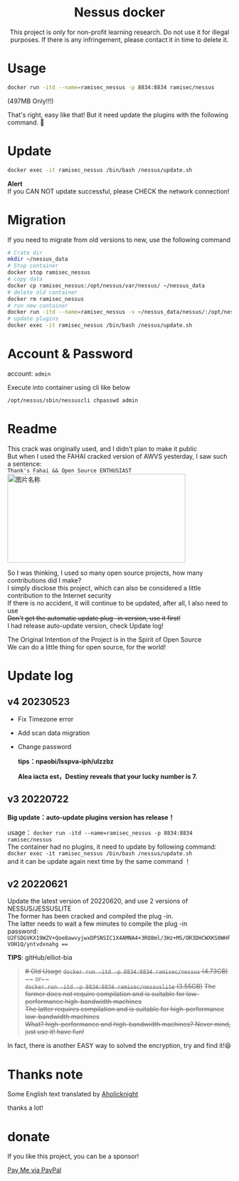 <div align="center">

# Nessus docker 


This project is only for non-profit learning research. Do not use it for illegal purposes. If there is any infringement, please contact it in time to delete it.
</div>

# Usage
``` bash
docker run -itd --name=ramisec_nessus -p 8834:8834 ramisec/nessus
```  
(497MB Only!!!)

That's right, easy like that! But it need update the plugins with the following command. 🤣

# Update
``` bash
docker exec -it ramisec_nessus /bin/bash /nessus/update.sh
```  


__Alert__  
If you CAN NOT update successful, please CHECK the network connection!

# Migration

If you need to migrate from old versions to new, use the following command

```bash
# Crate dir
mkdir ~/nessus_data
# Stop container
docker stop ramisec_nessus
# copy data
docker cp ramisec_nessus:/opt/nessus/var/nessus/ ~/nessus_data
# delete old container
docker rm ramisec_nessus
# run new container
docker run -itd --name=ramisec_nessus -v ~/nessus_data/nessus/:/opt/nessus/var/nessus/ -p 8834:8834 ramisec/nessus
# update plugins
docker exec -it ramisec_nessus /bin/bash /nessus/update.sh
```

# Account & Password

account: `admin`

Execute into container using cli like below
```Bash
/opt/nessus/sbin/nessuscli chpasswd admin
```
# Readme

This crack was originally used, and I didn't plan to make it public  
But when I used the FAHAI cracked version of AWVS yesterday, I saw such a sentence:  
`Thank's Fahai && Open Source ENTHUSIAST`  
 <img src="https://user-images.githubusercontent.com/40572216/174698816-440d4969-f9d6-4c7d-982c-9af9c4a3e875.png" width = "400" height = "200" alt="图片名称" align=center />

So I was thinking, I used so many open source projects, how many contributions did I make?  
I simply disclose this project, which can also be considered a little contribution to the Internet security  
If there is no accident, it will continue to be updated, after all, I also need to use  
~~Don't get the automatic update plug -in version, use it first!~~  
I had release auto-update version, check Update log!

The Original Intention of the Project is in the Spirit of Open Source  
We can do a little thing for open source, for the world!  

# Update log

## v4 20230523

- Fix Timezone error

- Add scan data migration

- Change password

  **tips：npaobi/lsspva-iph/ulzzbz**

  **Alea iacta est，Destiny reveals that your lucky number is 7.**

## v3 20220722

__Big update：auto-update plugins version has release！__

usage： `docker run -itd --name=ramisec_nessus -p 8834:8834 ramisec/nessus`  
The container had no plugins, it need to update by following command:  
`docker exec -it ramisec_nessus /bin/bash /nessus/update.sh`  
and it can be update again next time by the same command ！



## v2 20220621

Update the latest version of 20220620, and use 2 versions of NESSUS/JESSUSLITE  
The former has been cracked and compiled the plug -in.  
The latter needs to wait a few minutes to compile the plug -in  
password:  
`U2FSDGVKX19WZV+Qoe8awvyjwxDPSNSIC1X4AMNA4+3RO8ml/3Hz+MS/OR3DHCWXKS0WHFVOH1Q/yntvdxnahg ==`  

__TIPS__: gitHub/elliot-bia


> ~~# Old Usage~~
> ~~`docker run -itd -p 8834:8834 ramisec/nessus`   (4.73GB)~~
> ~~ or~~  
> ~~`docker run -itd -p 8834:8834 ramisec/nessuslite` (3.55GB)~~ 
> ~~The former does not require compilation and is suitable for low-performance high-bandwidth machines~~  
> ~~The latter requires compilation and is suitable for high-performance low-bandwidth machines~~  
> ~~What? high-performance and high-bandwidth machines? Never mind, just use it! have fun!~~

In fact, there is another EASY way to solved the encryption, try and find it!😆

# Thanks note
Some English text translated by [Aholicknight](https://github.com/Aholicknight)

thanks a lot! 

# donate
If you like this project, you can be a sponsor!  

[Pay Me via PayPal](https://www.paypal.com/paypalme/pay2rami)
